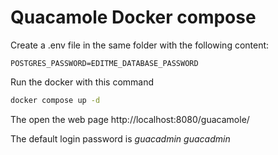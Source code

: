 # Quacamole Docker compose

Create a .env file in the same folder with the following content:

```
POSTGRES_PASSWORD=EDITME_DATABASE_PASSWORD
```

Run the docker with this command

```bash
docker compose up -d
```

The open the web page http://localhost:8080/guacamole/

The default login password is *guacadmin* *guacadmin*



